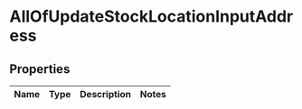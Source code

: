 # AllOfUpdateStockLocationInputAddress

## Properties
Name | Type | Description | Notes
------------ | ------------- | ------------- | -------------
